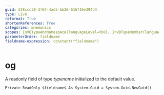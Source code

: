 ```yaml
---
guid: 528ccc30-3f67-4ad5-bb36-616f16e394d4
type: Live
reformat: True
shortenReferences: True
categories: mnemonics
scopes: InVBTypeAndNamespace(languageLevel=Vb8), InVBTypeMember(languageLevel=Vb8)
parameterOrder: fieldname
fieldname-expression: constant("fieldname")
---
```


# og

A readonly field of type $typename$ initialized to the default value.

```
Private ReadOnly $fieldname$ As System.Guid = System.Guid.NewGuid()
```
